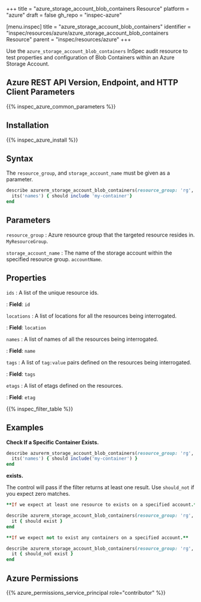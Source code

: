 +++
title = "azure_storage_account_blob_containers Resource"
platform = "azure"
draft = false
gh_repo = "inspec-azure"

[menu.inspec]
title = "azure_storage_account_blob_containers"
identifier = "inspec/resources/azure/azure_storage_account_blob_containers Resource"
parent = "inspec/resources/azure"
+++

Use the `azure_storage_account_blob_containers` InSpec audit resource to test properties and configuration of Blob Containers within an Azure Storage Account.

## Azure REST API Version, Endpoint, and HTTP Client Parameters

{{% inspec_azure_common_parameters %}}

## Installation

{{% inspec_azure_install %}}

## Syntax

The `resource_group`, and `storage_account_name` must be given as a parameter.
```ruby
describe azurerm_storage_account_blob_containers(resource_group: 'rg', storage_account_name: 'production') do
  its('names') { should include 'my-container'}
end
```

## Parameters

`resource_group`
: Azure resource group that the targeted resource resides in. `MyResourceGroup`.

`storage_account_name`
: The name of the storage account within the specified resource group. `accountName`.

## Properties

`ids`
: A list of the unique resource ids.

: **Field**: `id`

`locations`
: A list of locations for all the resources being interrogated.

: **Field**: `location`

`names`
: A list of names of all the resources being interrogated.

: **Field**: `name`

`tags`
: A list of `tag:value` pairs defined on the resources being interrogated.

: **Field**: `tags`

`etags`
: A list of etags defined on the resources.

: **Field**: `etag`

{{% inspec_filter_table %}}

## Examples

**Check If a Specific Container Exists.**

```ruby
describe azurerm_storage_account_blob_containers(resource_group: 'rg', storage_account_name: 'production') do
  its('names') { should include('my-container') }
end
```

**exists.**

The control will pass if the filter returns at least one result. Use `should_not` if you expect zero matches.
```ruby
**If we expect at least one resource to exists on a specified account.**

describe azurerm_storage_account_blob_containers(resource_group: 'rg', storage_account_name: 'production') do
  it { should exist }
end

**If we expect not to exist any containers on a specified account.**

describe azurerm_storage_account_blob_containers(resource_group: 'rg', storage_account_name: 'production') do
  it { should_not exist }
end
```

## Azure Permissions

{{% azure_permissions_service_principal role="contributor" %}}
